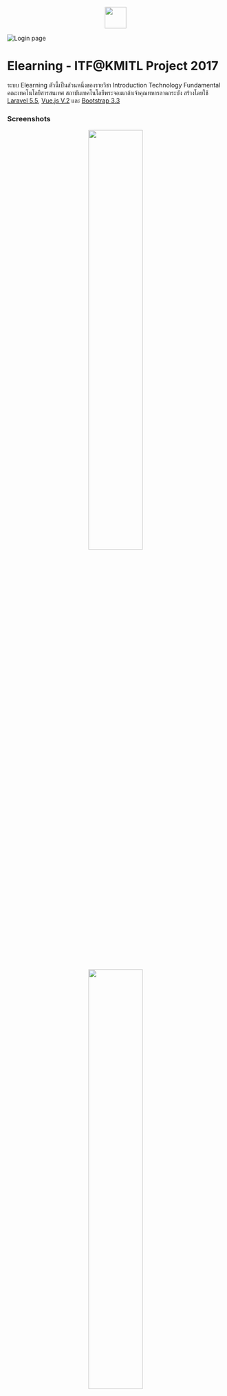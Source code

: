 <p align="center">
<img src="https://i.imgur.com/eza693Z.png" height="50px">
</p>

![Login page](https://i.imgur.com/Y2GwUip.png)

# Elearning - ITF@KMITL Project 2017
ระบบ Elearning ตัวนี้เป็นส่วนหนึ่งของรายวิชา Introduction Technology Fundamental คณะเทคโนโลยีสารสนเทศ สถาบันเทคโนโลยีพระจอมเกล้าเจ้าคุณทหารลาดกระบัง สร้างโดยใช้ [Laravel 5.5](https://laravel.com), [Vue.js V.2](vuejs.org) และ [Bootstrap 3.3](https://getbootstrap.com/docs/3.3)

### Screenshots
<p align="center">
<img src="https://i.imgur.com/Ly4sW5o.png" width="50%">
<img src="https://i.imgur.com/TMCGLQd.png" width="50%">
</p>

### ความต้องการของระบบ
* PHP 7.0 และ MySql 5.0
* [Composer](https://getcomposer.org/)

### ::: การติดตั้ง :::
ทำการ clone project
```bash
git clone https://github.com/Phongsathron/elearning.git
```


ติดตั้ง Composer [Instruction Link](https://getcomposer.org/download/)
```php
php -r "copy('https://getcomposer.org/installer', 'composer-setup.php');"
php -r "if (hash_file('SHA384', 'composer-setup.php') === '544e09ee996cdf60ece3804abc52599c22b1f40f4323403c44d44fdfdd586475ca9813a858088ffbc1f233e9b180f061') { echo 'Installer verified'; } else { echo 'Installer corrupt'; unlink('composer-setup.php'); } echo PHP_EOL;"
php composer-setup.php
php -r "unlink('composer-setup.php');"
```

ติดตั้ง Node.js [Instruction Link](https://nodejs.org/en/)

ทำการลง library ของ laravel
```bash
composer install
npm install
```
แก้ไขไฟล์ .env-example ไปเป็น .env และทำการตั้งค่าเพื่อเชื่อมต่อ database

ทำการ Migrate Database
```bash
php artisan migrate
```
ตั้งค่า Passport
```bash
php artisan passport:install
```
แก้ไข .config.example.js เป็น .config.js และนำ key ของ client_id 2 มาใส่ที่ client_secret


รัน npm
```bash
npm run production
```
จำลอง server โดย artisan
```bash
php artisan serv
```

